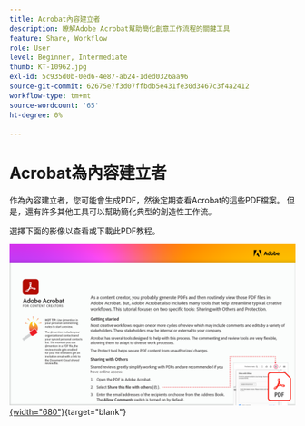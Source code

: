 ```yaml
---
title: Acrobat內容建立者
description: 瞭解Adobe Acrobat幫助簡化創意工作流程的關鍵工具
feature: Share, Workflow
role: User
level: Beginner, Intermediate
thumb: KT-10962.jpg
exl-id: 5c935d0b-0ed6-4e87-ab24-1ded0326aa96
source-git-commit: 62675e7f3d07ffbdb5e431fe30d3467c3f4a2412
workflow-type: tm+mt
source-wordcount: '65'
ht-degree: 0%

---
```


# Acrobat為內容建立者

作為內容建立者，您可能會生成PDF，然後定期查看Acrobat的這些PDF檔案。 但是，還有許多其他工具可以幫助簡化典型的創造性工作流。

選擇下面的影像以查看或下載此PDF教程。

[![教程的首頁影像](assets/Acrobatforcontentcreators.png){width="680"}](assets/Acrobat-for-Content-Creators.pdf){target="blank"}
